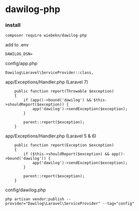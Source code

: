 # dawilog-php

### install
```
composer require wiebekn/dawilog-php
```



add to .env
```
DAWILOG_DSN=
```

config/app.php
```
Dawilog\Laravel\ServiceProvider::class,
```

app/Exceptions/Handler.php (Laravel 7)
```
    public function report(Throwable $exception)
    {
        if (app()->bound('dawilog') && $this->shouldReport($exception)) {
            app('dawilog')->sendException($exception);
        }

        parent::report($exception);
    }
```
app/Exceptions/Handler.php (Laravel 5 & 6)
```
    public function report(Exception $exception)
    {
        if ($this->shouldReport($exception) && app()->bound('dawilog')) {
            app('dawilog')->sendException($exception);
        }
    
        parent::report($exception);
    }
```


config/dawilog.php
```
php artisan vendor:publish --provider="Dawilog\Laravel\ServiceProvider" --tag="config"
```
